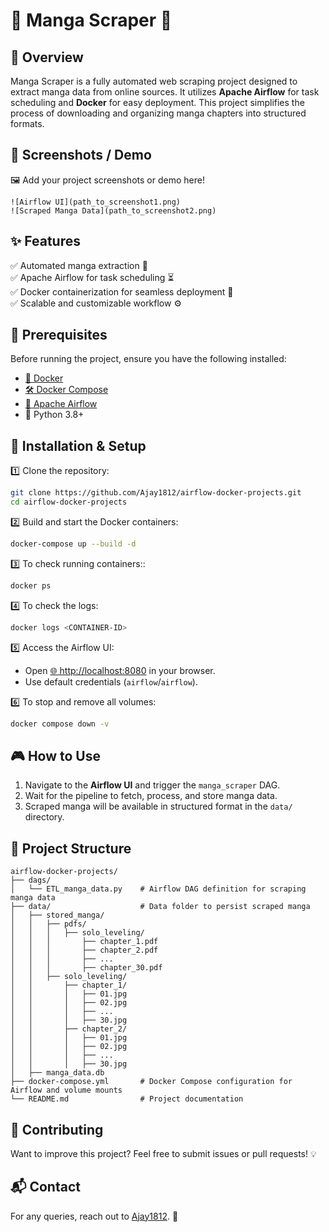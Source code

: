 # 📖 Manga Scraper 🚀

## 📌 Overview

Manga Scraper is a fully automated web scraping project designed to extract manga data from online sources. It utilizes **Apache Airflow** for task scheduling and **Docker** for easy deployment. This project simplifies the process of downloading and organizing manga chapters into structured formats.

## 📸 Screenshots / Demo

🖼️ Add your project screenshots or demo here!

```
![Airflow UI](path_to_screenshot1.png)
![Scraped Manga Data](path_to_screenshot2.png)
```

## ✨ Features

✅ Automated manga extraction 📜  
✅ Apache Airflow for task scheduling ⏳  
✅ Docker containerization for seamless deployment 🐳  
✅ Scalable and customizable workflow ⚙️

## 🔧 Prerequisites

Before running the project, ensure you have the following installed:

- [🐳 Docker](https://www.docker.com/)
- [🛠️ Docker Compose](https://docs.docker.com/compose/)
- [💨 Apache Airflow](https://airflow.apache.org/)
- 🐍 Python 3.8+

## 🚀 Installation & Setup

1️⃣ Clone the repository:

```sh
git clone https://github.com/Ajay1812/airflow-docker-projects.git
cd airflow-docker-projects
```

2️⃣ Build and start the Docker containers:

```sh
docker-compose up --build -d
```

3️⃣ To check running containers::

```sh
docker ps
```

4️⃣ To check the logs:

```sh
docker logs <CONTAINER-ID>
```

5️⃣ Access the Airflow UI:

- Open [🌐 http://localhost:8080](http://localhost:8080) in your browser.
- Use default credentials (`airflow`/`airflow`).

6️⃣ To stop and remove all volumes:

```sh
docker compose down -v
```

## 🎮 How to Use

1. Navigate to the **Airflow UI** and trigger the `manga_scraper` DAG.
2. Wait for the pipeline to fetch, process, and store manga data.
3. Scraped manga will be available in structured format in the `data/` directory.

## 📁 Project Structure

```
airflow-docker-projects/
├── dags/
│   └── ETL_manga_data.py    # Airflow DAG definition for scraping manga data
├── data/                    # Data folder to persist scraped manga
│   ├── stored_manga/
│   │   ├── pdfs/
│   │   │   ├── solo_leveling/
│   │   │       ├── chapter_1.pdf
│   │   │       ├── chapter_2.pdf
│   │   │       ├── ...
│   │   │       ├── chapter_30.pdf
│   │   ├── solo_leveling/
│   │       ├── chapter_1/
│   │       │   ├── 01.jpg
│   │       │   ├── 02.jpg
│   │       │   ├── ...
│   │       │   ├── 30.jpg
│   │       ├── chapter_2/
│   │       │   ├── 01.jpg
│   │       │   ├── 02.jpg
│   │       │   ├── ...
│   │       │   ├── 30.jpg
│   ├── manga_data.db
├── docker-compose.yml       # Docker Compose configuration for Airflow and volume mounts
└── README.md                # Project documentation
```

## 🤝 Contributing

Want to improve this project? Feel free to submit issues or pull requests! 💡

## 📬 Contact

For any queries, reach out to [Ajay1812](https://github.com/Ajay1812). 🚀
